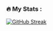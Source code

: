 ### :fire: My Stats :
[![GitHub Streak](https://github-readme-streak-stats.herokuapp.com?user=dashaBobrovad&theme=tokyonight)](https://git.io/streak-stats)

<!-- [![Top Langs](https://github-readme-stats.vercel.app/api/top-langs/?username=dashaBobrovad&layout=compact&theme=vision-friendly-dark)](https://github.com/anuraghazra/github-readme-stats) -->
